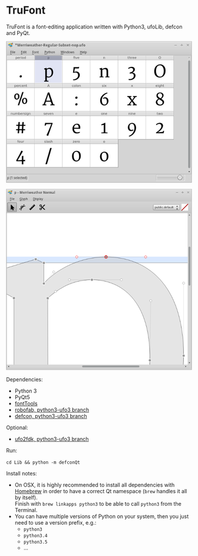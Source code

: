 # TruFont

TruFont is a font-editing application written with Python3, ufoLib, defcon and PyQt.

![Font-view window](screenshots/TruFont_fontView_screenshot.png)

![Glyph-view dialog](screenshots/TruFont_glyphView_screenshot.png)

Dependencies:

- Python 3
- PyQt5
- [fontTools]
- [robofab, python3-ufo3 branch]
- [defcon, python3-ufo3 branch]

Optional:

- [ufo2fdk, python3-ufo3 branch]

Run:

`cd Lib && python -m defconQt`

Install notes:

- On OSX, it is highly recommended to install all dependencies with [Homebrew]
  in order to have a correct Qt namespace (`brew` handles it all by itself).  
  Finish with `brew linkapps python3` to be able to call `python3` from the
  Terminal.
- You can have multiple versions of Python on your system, then you just need to
  use a version prefix, e.g.:
  * `python3`
  * `python3.4`
  * `python3.5`
  * …

[fontTools]: https://github.com/behdad/fonttools
[robofab, python3-ufo3 branch]: https://github.com/trufont/robofab
[defcon, python3-ufo3 branch]: https://github.com/trufont/defcon
[ufo2fdk, python3-ufo3 branch]: https://github.com/trufont/ufo2fdk
[Homebrew]: http://brew.sh/
